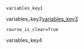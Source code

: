 ```ngMeta
variables_key1
```

variables_key2[variables_key3](https://saral.navgurukul.org/course/102)


```
course_is_clear=True
```
variables_key4
